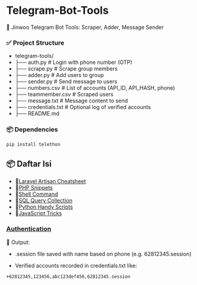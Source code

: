 # Telegram-Bot-Tools
🤖 Jinwoo Telegram Bot Tools: Scraper, Adder, Message Sender

### ✅ Project Structure 
- telegram-tools/
- ├── auth.py           # Login with phone number (OTP)
- ├── scrape.py         # Scrape group members
- ├── adder.py          # Add users to group
- ├── sender.py         # Send message to users
- ├── numbers.csv       # List of accounts (API_ID, API_HASH, phone)
- ├── teammember.csv    # Scraped users
- ├── message.txt       # Message content to send
- ├── credentials.txt   # Optional log of verified accounts
- ├── README.md

### 📦 Dependencies
```python
pip install telethon
```
## 📦 Daftar Isi

- 📌[Laravel Artisan Cheatsheet](./laravel.md)
- 📌[PHP Snippets](./php.md)
- 📌[Shell Command](./shell.md)
- 📌[SQL Query Collection](./sql.md)
- 📌[Python Handy Scripts](./python.md)
- 📌[JavaScript Tricks](./javascript.md)

### [Authentication](./auth.py)

📝 Output:
- .session file saved with name based on phone (e.g. 62812345.session)

- Verified accounts recorded in credentials.txt like:
```
+62812345,123456,abc123def456,62812345.session
```
